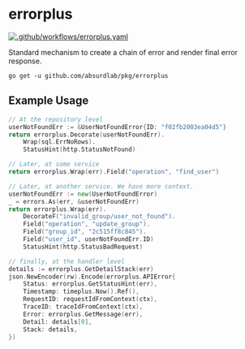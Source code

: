 # errorplus

[![.github/workflows/errorplus.yaml](https://github.com/absurdlab/pkg/actions/workflows/errorplus.yaml/badge.svg)](https://github.com/absurdlab/pkg/actions/workflows/errorplus.yaml)

Standard mechanism to create a chain of error and render final error response.

```shell
go get -u github.com/absurdlab/pkg/errorplus
```

## Example Usage

```go
// At the repository level
userNotFoundErr := &UserNotFoundError{ID: "f02fb2003ea04d5"}
return errorplus.Decorate(userNotFoundErr).
    Wrap(sql.ErrNoRows).
    StatusHint(http.StatusNotFound)

// Later, at some service
return errorplus.Wrap(err).Field("operation", "find_user")

// Later, at another service. We have more context.
userNotFoundErr := new(UserNotFoundError)
_ = errors.As(err, &userNotFoundErr)
return errorplus.Wrap(err).
    DecorateF("invalid_group/user_not_found").
    Field("operation", "update_group").
    Field("group_id", "2c515ff8c845").
    Field("user_id", userNotFoundErr.ID)
    StatusHint(http.StatusBadRequest)

// finally, at the handler level
details := errorplus.GetDetailStack(err)
json.NewEncoder(rw).Encode(errorplus.APIError{
    Status: errorplus.GetStatusHint(err),
    Timestamp: timeplus.Now().Ref(),
    RequestID: requestIdFromContext(ctx),
    TraceID: traceIdFromContext(ctx),
    Error: errorplus.GetMessage(err),
    Detail: details[0],
    Stack: details,
})
```